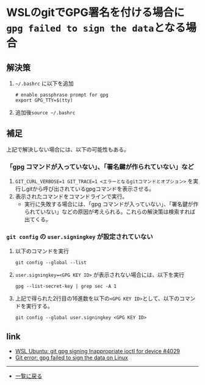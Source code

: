 # WSLのgitでGPG署名を付ける場合に`gpg failed to sign the data`となる場合

## 解決策

1. `~/.bashrc` に以下を追加

    ```shell
    # enable passphrase prompt for gpg
    export GPG_TTY=$(tty)
    ```

2. 追加後`source ~/.bashrc`

## 補足

上記で解決しない場合には、以下の可能性もある。

### 「gpg コマンドが入っていない」、「署名鍵が作られていない」など

1. `GIT_CURL_VERBOSE=1 GIT_TRACE=1 <エラーとなるgitコマンドとオプション>` を実行しgitから呼び出されているgpgコマンドを表示させる。
2. 表示されたコマンドをコマンドラインで実行。
    - 実行に失敗する場合には、「gpg コマンドが入っていない」、「署名鍵が作られていない」などの原因が考えられる。これらの解決策は検索すれば出てくる。

### `git config` の `user.signingkey` が設定されていない

1. 以下のコマンドを実行

    ```console
    git config --global --list
    ```

2. `user.signingkey=<GPG KEY ID>` が表示されない場合には、以下を実行

    ```console
    gpg --list-secret-key | grep sec -A 1
    ```

3. 上記で得られた2行目の16進数を以下の`<GPG KEY ID>`として、以下のコマンドを実行する。

    ```console
    git config --global user.signingkey <GPG KEY ID>
    ```

## link

- [WSL Ubuntu: git gpg signing Inappropriate ioctl for device #4029](https://github.com/microsoft/WSL/issues/4029)
- [Git error: gpg failed to sign the data on Linux](https://stackoverflow.com/questions/52808365/git-error-gpg-failed-to-sign-the-data-on-linux)

---

- [一覧に戻る](../index.md)
